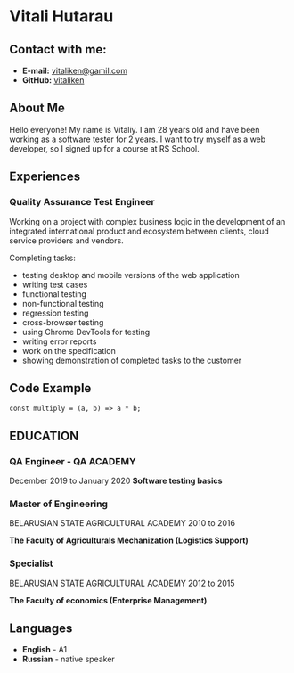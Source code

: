 # Vitali Hutarau

## Contact with me:
* **E-mail:** [vitaliken@gamil.com](vitaliken@gamil.com)
* **GitHub:** [vitaliken](https://github.com/vitaliken)

## About Me
Hello everyone! My name is Vitaliy.
I am 28 years old and have been working as a software tester for 2 years. I want to try myself as a web developer, so I signed up for a course at RS School.

## Experiences
### Quality Assurance Test Engineer
Working on a project with complex business logic in the development of an integrated international product and ecosystem between clients, cloud service providers and vendors.

Completing tasks:
* testing desktop and mobile versions of the web application
* writing test cases
* functional testing
* non-functional testing
* regression testing
* cross-browser testing
* using Chrome DevTools for testing
* writing error reports
* work on the specification
* showing demonstration of completed tasks to the customer

## Code Example
```
const multiply = (a, b) => a * b;
```

## EDUCATION
### QA Engineer - QA ACADEMY
December 2019 to January 2020
**Software testing basics**

### Master of Engineering
BELARUSIAN STATE AGRICULTURAL ACADEMY
2010 to 2016

**The Faculty of Agriculturals Mechanization (Logistics Support)**

### Specialist
BELARUSIAN STATE AGRICULTURAL ACADEMY
2012 to 2015

**The Faculty of economics (Enterprise Management)**

## Languages
* **English** - A1
* **Russian** - native speaker

